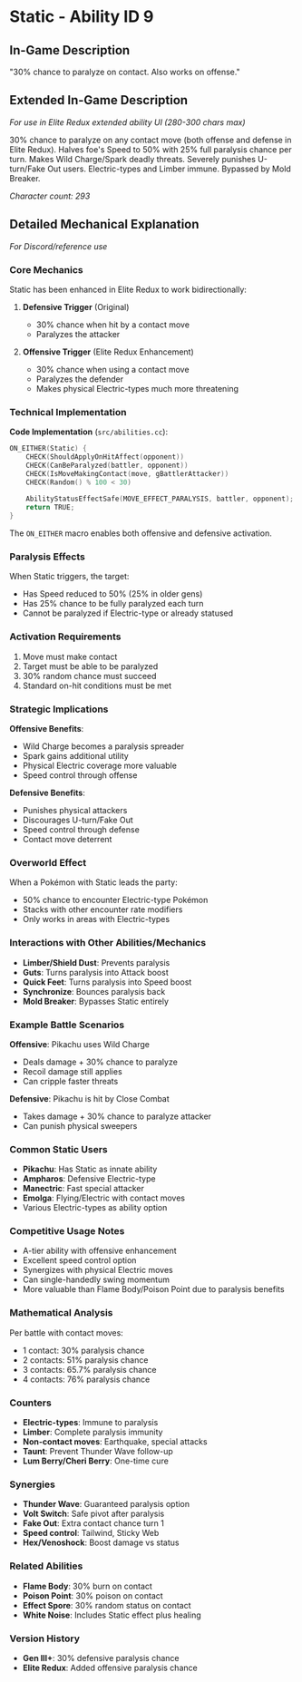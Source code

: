 # Static - Ability ID 9

## In-Game Description
"30% chance to paralyze on contact. Also works on offense."

## Extended In-Game Description
*For use in Elite Redux extended ability UI (280-300 chars max)*

30% chance to paralyze on any contact move (both offense and defense in Elite Redux). Halves foe's Speed to 50% with 25% full paralysis chance per turn. Makes Wild Charge/Spark deadly threats. Severely punishes U-turn/Fake Out users. Electric-types and Limber immune. Bypassed by Mold Breaker.

*Character count: 293*

## Detailed Mechanical Explanation
*For Discord/reference use*

### Core Mechanics
Static has been enhanced in Elite Redux to work bidirectionally:

1. **Defensive Trigger** (Original)
   - 30% chance when hit by a contact move
   - Paralyzes the attacker

2. **Offensive Trigger** (Elite Redux Enhancement)
   - 30% chance when using a contact move
   - Paralyzes the defender
   - Makes physical Electric-types much more threatening

### Technical Implementation

**Code Implementation** (`src/abilities.cc`):
```cpp
ON_EITHER(Static) {
    CHECK(ShouldApplyOnHitAffect(opponent))
    CHECK(CanBeParalyzed(battler, opponent))
    CHECK(IsMoveMakingContact(move, gBattlerAttacker))
    CHECK(Random() % 100 < 30)
    
    AbilityStatusEffectSafe(MOVE_EFFECT_PARALYSIS, battler, opponent);
    return TRUE;
}
```

The `ON_EITHER` macro enables both offensive and defensive activation.

### Paralysis Effects
When Static triggers, the target:
- Has Speed reduced to 50% (25% in older gens)
- Has 25% chance to be fully paralyzed each turn
- Cannot be paralyzed if Electric-type or already statused

### Activation Requirements
1. Move must make contact
2. Target must be able to be paralyzed
3. 30% random chance must succeed
4. Standard on-hit conditions must be met

### Strategic Implications

**Offensive Benefits**:
- Wild Charge becomes a paralysis spreader
- Spark gains additional utility
- Physical Electric coverage more valuable
- Speed control through offense

**Defensive Benefits**:
- Punishes physical attackers
- Discourages U-turn/Fake Out
- Speed control through defense
- Contact move deterrent

### Overworld Effect
When a Pokémon with Static leads the party:
- 50% chance to encounter Electric-type Pokémon
- Stacks with other encounter rate modifiers
- Only works in areas with Electric-types

### Interactions with Other Abilities/Mechanics
- **Limber/Shield Dust**: Prevents paralysis
- **Guts**: Turns paralysis into Attack boost
- **Quick Feet**: Turns paralysis into Speed boost
- **Synchronize**: Bounces paralysis back
- **Mold Breaker**: Bypasses Static entirely

### Example Battle Scenarios

**Offensive**: Pikachu uses Wild Charge
- Deals damage + 30% chance to paralyze
- Recoil damage still applies
- Can cripple faster threats

**Defensive**: Pikachu is hit by Close Combat
- Takes damage + 30% chance to paralyze attacker
- Can punish physical sweepers

### Common Static Users
- **Pikachu**: Has Static as innate ability
- **Ampharos**: Defensive Electric-type
- **Manectric**: Fast special attacker
- **Emolga**: Flying/Electric with contact moves
- Various Electric-types as ability option

### Competitive Usage Notes
- A-tier ability with offensive enhancement
- Excellent speed control option
- Synergizes with physical Electric moves
- Can single-handedly swing momentum
- More valuable than Flame Body/Poison Point due to paralysis benefits

### Mathematical Analysis
Per battle with contact moves:
- 1 contact: 30% paralysis chance
- 2 contacts: 51% paralysis chance
- 3 contacts: 65.7% paralysis chance
- 4 contacts: 76% paralysis chance

### Counters
- **Electric-types**: Immune to paralysis
- **Limber**: Complete paralysis immunity
- **Non-contact moves**: Earthquake, special attacks
- **Taunt**: Prevent Thunder Wave follow-up
- **Lum Berry/Cheri Berry**: One-time cure

### Synergies
- **Thunder Wave**: Guaranteed paralysis option
- **Volt Switch**: Safe pivot after paralysis
- **Fake Out**: Extra contact chance turn 1
- **Speed control**: Tailwind, Sticky Web
- **Hex/Venoshock**: Boost damage vs status

### Related Abilities
- **Flame Body**: 30% burn on contact
- **Poison Point**: 30% poison on contact
- **Effect Spore**: 30% random status on contact
- **White Noise**: Includes Static effect plus healing

### Version History
- **Gen III+**: 30% defensive paralysis chance
- **Elite Redux**: Added offensive paralysis chance